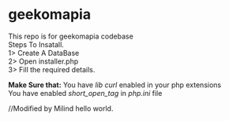 geekomapia
==========

This repo is for geekomapia codebase
<br/>
Steps To Insatall.<br/>
1> Create A DataBase <br/>
2> Open installer.php <br/>
3> Fill the required details. <br/>

<b>Make Sure that:</b>
You have <i>lib curl</i> enabled in your php extensions <br/>
You have enabled <i>short_open_tag</i> in <i>php.ini</i> file

//Modified by Milind
hello world.